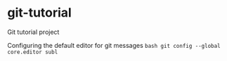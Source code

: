 # git-tutorial
Git tutorial project

Configuring the default editor for git messages
```bash git config --global core.editor subl```